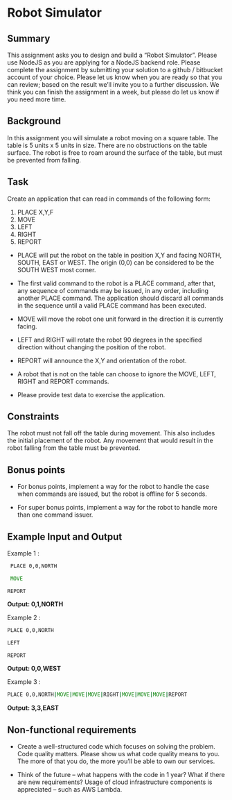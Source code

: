 # Robot Simulator

## Summary
This assignment asks you to design and build a “Robot Simulator”. Please use NodeJS as you are applying for a NodeJS backend role. 
Please complete the assignment by submitting your solution to a github / bitbucket account of your choice. Please let us know when you are ready so that you can review; based on the result we’ll invite you to a further discussion. We think you can finish the assignment in a week, but please do let us know if you need more time. 	

## Background
In this assignment you will simulate a robot moving on a square table. The table is 5 units x 5 units in size. There are no obstructions on the table surface. The robot is free to roam around the surface of the table, but must be prevented from falling. 

## Task
Create an application that can read in commands of the following form:
1. PLACE X,Y,F
2. MOVE
3. LEFT
4. RIGHT
5. REPORT

- PLACE will put the robot on the table in position X,Y and facing NORTH, SOUTH, EAST or WEST. The origin (0,0) can be considered to be the SOUTH WEST most corner.

- The first valid command to the robot is a PLACE command, after that, any sequence of commands may be issued, in any order, including another PLACE command. The application should discard all commands in the sequence until a valid PLACE command has been executed.

- MOVE will move the robot one unit forward in the direction it is currently facing.

- LEFT and RIGHT will rotate the robot 90 degrees in the specified direction without changing the position of the robot.

- REPORT will announce the X,Y and orientation of the robot.

- A robot that is not on the table can choose to ignore the MOVE, LEFT, RIGHT and REPORT commands.

- Please provide test data to exercise the application.

## Constraints
The robot must not fall off the table during movement. This also includes the initial placement of the robot. Any movement that would result in the robot falling from the table must be prevented. 

## Bonus points
- For bonus points, implement a way for the robot to handle the case when commands are issued, but the robot is offline for 5 seconds.

- For super bonus points, implement a way for the robot to handle more than one command issuer.

## Example Input and Output
Example 1 :
```cmd 
 PLACE 0,0,NORTH 
 ```
```cmd
 MOVE 
 ```
```
REPORT
```
**Output: 0,1,NORTH** 

Example 2 :

```cmd
PLACE 0,0,NORTH
```
```cmd
LEFT
```
```cmd
REPORT
```
**Output: 0,0,WEST**

Example 3 :
```cmd
PLACE 0,0,NORTH|MOVE|MOVE|MOVE|RIGHT|MOVE|MOVE|MOVE|REPORT
```
**Output: 3,3,EAST**

## Non-functional requirements
- Create a well-structured code which focuses on solving the problem. Code quality matters. Please show us what code quality means to you. The more of that you do, the more you’ll be able to own our services.

- Think of the future – what happens with the code in 1 year? What if there are new requirements?
Usage of cloud infrastructure components is appreciated – such as AWS Lambda.

